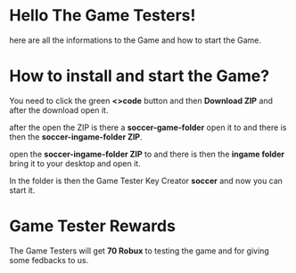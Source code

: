 # Hello The Game Testers! 
here are all the informations to the Game and how to start the Game.

# How to install and start the Game?
You need to click the green **<>code** button and then **Download ZIP** and after the download open it. 

after the open the ZIP is there a **soccer-game-folder** open it to and there is then the **soccer-ingame-folder ZIP**.

open the **soccer-ingame-folder ZIP** to and there is then the **ingame folder** bring it to your desktop and open it.

In the folder is then the Game Tester Key Creator **soccer** and now you can start it.

# Game Tester Rewards
The Game Testers will get **70 Robux** to testing the game and for giving some fedbacks to us.

